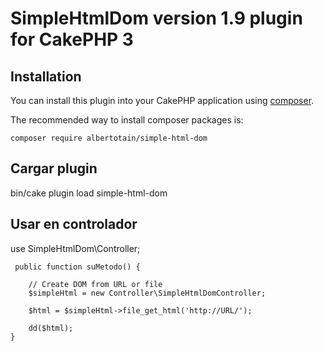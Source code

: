 # SimpleHtmlDom version 1.9 plugin for CakePHP 3

## Installation

You can install this plugin into your CakePHP application using [composer](https://getcomposer.org).

The recommended way to install composer packages is:

```
composer require albertotain/simple-html-dom
```

## Cargar plugin
bin/cake plugin load simple-html-dom

## Usar en controlador
use SimpleHtmlDom\Controller;

     public function suMetodo() {

        // Create DOM from URL or file
        $simpleHtml = new Controller\SimpleHtmlDomController;

        $html = $simpleHtml->file_get_html('http://URL/');

        dd($html);
    }

